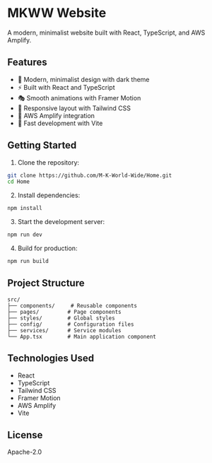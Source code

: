 # MKWW Website

A modern, minimalist website built with React, TypeScript, and AWS Amplify.

## Features

- 🎨 Modern, minimalist design with dark theme
- ⚡ Built with React and TypeScript
- 🎭 Smooth animations with Framer Motion
- 🎯 Responsive layout with Tailwind CSS
- 🔌 AWS Amplify integration
- 🚀 Fast development with Vite

## Getting Started

1. Clone the repository:
```bash
git clone https://github.com/M-K-World-Wide/Home.git
cd Home
```

2. Install dependencies:
```bash
npm install
```

3. Start the development server:
```bash
npm run dev
```

4. Build for production:
```bash
npm run build
```

## Project Structure

```
src/
├── components/     # Reusable components
├── pages/         # Page components
├── styles/        # Global styles
├── config/        # Configuration files
├── services/      # Service modules
└── App.tsx        # Main application component
```

## Technologies Used

- React
- TypeScript
- Tailwind CSS
- Framer Motion
- AWS Amplify
- Vite

## License

Apache-2.0 
